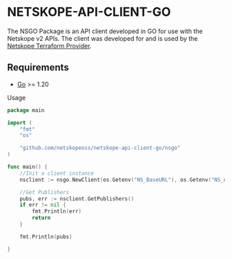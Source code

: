 # NETSKOPE-API-CLIENT-GO

The NSGO Package is an API client developed in GO for use with the Netskope v2 APIs.
The client was developed for and is used by the [Netskope Terraform Provider](https://github.com/netskopeoss/terraform-provider-netskope).

## Requirements

-	[Go](https://golang.org/doc/install) >= 1.20

Usage

```go
package main

import (
	"fmt"
	"os"

	"github.com/netskopeoss/netskope-api-client-go/nsgo"
)

func main() {
	//Init a client instance
	nsclient := nsgo.NewClient(os.Getenv("NS_BaseURL"), os.Getenv("NS_ApiToken"))

	//Get Publishers
	pubs, err := nsclient.GetPublishers()
	if err != nil {
		fmt.Println(err)
		return
	}

	fmt.Println(pubs)

}
```
